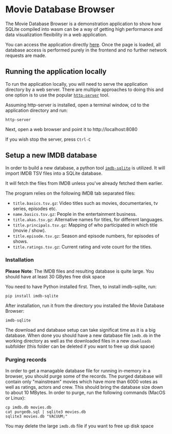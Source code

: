 # Movie Database Browser

The Movie Database Browser is a demonstration application to show how SQLite compiled into wasm can be a way of getting high performance and data visualization flexibility in a web application.

You can access the application directly [here](https://ss73.github.io/movie_browser/). Once the page is loaded, all database access is performed purely in the frontend and no further network requests are made.

## Running the application locally
To run the application locally, you will need to serve the application directory by a web server. There are multiple approaches to doing this and one option is to use the popular [```http-server```](https://www.npmjs.com/package/http-server) tool. 

Assuming http-server is installed, open a terminal window, cd to the application directory and run:
```
http-server
```
Next, open a web browser and point it to http://localhost:8080

If you wish stop the server, press ```Ctrl-C```

## Setup a new IMDB database

In order to build a new database, a python tool
[```imdb-sqlite```](https://github.com/jojje/imdb-sqlite) is utilized. It will import IMDB TSV files into a SQLite database.

It will fetch the files from IMDB unless you've already fetched them earlier.

The program relies on the following IMDB tab separated files:

- ```title.basics.tsv.gz```: Video titles such as movies, documentaries, tv series, episodes etc.
- ```name.basics.tsv.gz```: People in the entertainment business.
- ```title.akas.tsv.gz```: Alternative names for titles, for different languages.
- ```title.principals.tsv.gz```: Mapping of who participated in which title (movie / show).
- ```title.episode.tsv.gz```: Season and episode numbers, for episodes of shows.
- ```title.ratings.tsv.gz```: Current rating and vote count for the titles.

### Installation

**Please Note**: The IMDB files and resulting database is quite large. You should have at least 30 GBytes free disk space

You need to have Python installed first. Then, to install imdb-sqlite, run:
```
pip install imdb-sqlite
```
After installation, run it from the directory you installed the Movie Database Browser:
```
imdb-sqlite
```
The download and database setup can take significat time as it is a big database. When done you should have a new database file ``ìmdb.db`` in the working directory as well as the downloaded files in a new ```downloads``` subfolder (this folder can be deleted if you want to free up disk space)

### Purging records

In order to get a managable database file for running in-memory in a browser, you should purge some of the records. The purged database will contain only "mainstream" movies which have more than 6000 votes as well as ratings, actors and crew. This should bring the database size down to about 10 MBytes. In order to purge, run the following commands (MacOS or Linux):
```
cp imdb.db movies.db
cat purgedb.sql | sqlite3 movies.db
sqlite3 movies.db "VACUUM;"
```
You may delete the large ```imdb.db``` file if you want to free up disk space